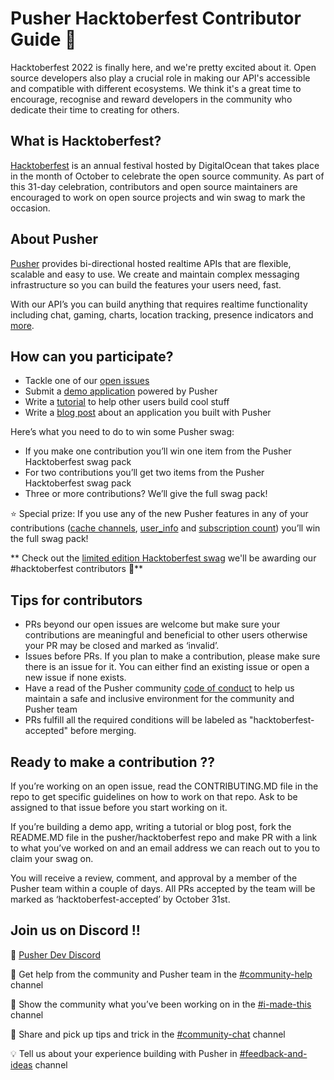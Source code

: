 # Pusher Hacktoberfest Contributor Guide 🎃

Hacktoberfest 2022 is finally here, and we're pretty excited about it. Open source developers also play a crucial role in making our API's accessible and compatible with different ecosystems. We think it's a great time to encourage, recognise and reward developers in the community who dedicate their time to creating for others.

## What is Hacktoberfest?
[Hacktoberfest](https://hacktoberfest.com) is an annual festival hosted by DigitalOcean that takes place in the month of October to celebrate the open source community. As part of this 31-day celebration, contributors and open source maintainers are encouraged to work on open source projects and win swag to mark the occasion. 

## About Pusher
[Pusher](https://pusher.com/) provides bi-directional hosted realtime APIs that are flexible, scalable and easy to use. We create and maintain complex messaging infrastructure so you can build the features your users need, fast.

With our API’s you can build anything that requires realtime functionality including chat, gaming, charts, location tracking, presence indicators and [more](https://pusher.com/channels/use-cases).


## How can you participate?
- Tackle one of our [open issues](https://github.com/search?q=org%3Apusher+label%3Ahacktoberfest&type=Issues)
- Submit a [demo application](https://github.com/pusher/hacktoberfest/issues/1) powered by Pusher
- Write a [tutorial](https://github.com/pusher/hacktoberfest/issues/2) to help other users build cool stuff
- Write a [blog post](https://github.com/pusher/hacktoberfest/issues/3) about an application you built with Pusher

Here’s what you need to do to win some Pusher swag:
- If you make one contribution you’ll win one item from the Pusher Hacktoberfest swag pack
- For two contributions you’ll get two items from the Pusher Hacktoberfest swag pack
- Three or more contributions? We’ll give the full swag pack!

⭐ Special prize: If you use any of the new Pusher features in any of your contributions ([cache channels](https://blog.pusher.com/introducing-cache-channels/), [user_info](https://blog.pusher.com/build-an-app-with-information-rich-whos-online-feature/) and [subscription count](https://blog.pusher.com/counting-live-users-at-scale-with-subscription-count-events/)) you’ll win the full swag pack! 

** Check out the [limited edition Hacktoberfest swag](https://twitter.com/pusher/status/1580864210606895104) we'll be awarding our #hacktoberfest contributors 👀**

## Tips for contributors
- PRs beyond our open issues are welcome but make sure your contributions are meaningful and beneficial to other users otherwise your PR may be closed and marked as ‘invalid’.
- Issues before PRs. If you plan to make a contribution, please make sure there is an issue for it. You can either find an existing issue or open a new issue if none exists.
- Have a read of the Pusher community [code of conduct](https://pusher.com/code-of-conduct) to help us maintain a safe and inclusive environment for the community and Pusher team 
- PRs fulfill all the required conditions will be labeled as "hacktoberfest-accepted" before merging.


## Ready to make a contribution ?? 
If you’re working on an open issue, read the CONTRIBUTING.MD file in the repo to get specific guidelines on how to work on that repo. Ask to be assigned to that issue before you start working on it.

If you’re building a demo app, writing a tutorial or blog post, fork the README.MD file in the pusher/hacktoberfest repo and make PR with a link to what you’ve worked on and an email address we can reach out to you to claim your swag on.

You will receive a review, comment, and approval by a member of the Pusher team within a couple of days. All PRs accepted by the team will be marked as ‘hacktoberfest-accepted’ by October 31st. 


## Join us on Discord !!

🔗 [Pusher Dev Discord](https://discord.gg/pEWjmP9uA7)

🤝 Get help from the community and Pusher team in the [#community-help](https://discord.com/channels/1005135908636471316/1005135909580177495) channel

🚀 Show the community what you’ve been working on in the [#i-made-this](https://discord.com/channels/1005135908636471316/1005135909580177493) channel

💬 Share and pick up tips and trick in the [#community-chat](https://discord.com/channels/1005135908636471316/1006950213388353576) channel

💡 Tell us about your experience building with Pusher in [#feedback-and-ideas](https://discord.com/channels/1005135908636471316/1006950831620378806) channel



